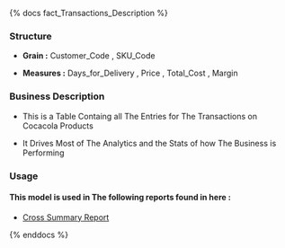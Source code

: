 {% docs fact_Transactions_Description %}

### Structure  
- **Grain :** Customer_Code , SKU_Code 

- **Measures :** Days_for_Delivery , Price , Total_Cost , Margin

### Business Description  

* This is a Table Containg all The Entries for The Transactions on Cocacola Products

* It Drives Most of The Analytics and the Stats of how The Business is Performing 


### Usage
#### This model is used in The following reports found in here :  

* [Cross Summary Report](https://app.powerbi.com/links/0SQVxDqGAg?ctid=0beb0c35-9cbb-4feb-99e5-589e415c7944&pbi_source=linkShare)



{% enddocs %}